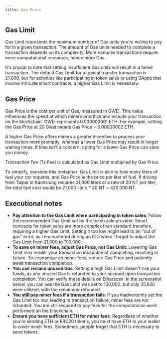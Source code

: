 ```yaml
---
title: Gas Price
---
```


## Gas Limit

Gas Limit represents the maximum number of Gas units you're willing to pay for in a given transaction. The amount of Gas units needed to complete a transaction depends on its complexity. More complex transactions require more computational resources, hence more Gas.

It's crucial to note that setting insufficient Gas units will result in a failed transaction. The default Gas Limit for a typical transfer transaction is 21,000, but for activities like participating in token sales or using DApps that involve intricate smart contracts, a higher Gas Limit is necessary.

## Gas Price

Gas Price is the cost per unit of Gas, measured in GWEI. This value influences the speed at which miners prioritize and include your transaction on the blockchain. GWEI represents 0.000000001 ETH. For example, setting the Gas Price at 20 Gwei means Gas Price = 0.00000002 ETH.

A higher Gas Price offers miners a greater incentive to process your transaction more promptly, whereas a lower Gas Price may result in longer waiting times. If time isn't a concern, opting for a lower Gas Price can save you money.

Transaction Fee (Tx Fee) is calculated as Gas Limit multiplied by Gas Price.

To simplify, consider this metaphor: Gas Limit is akin to how many liters of fuel your car requires, and Gas Price is the price per liter of fuel. If driving from Taipei to Kaohsiung requires 21,000 liters at a rate of 20 NT per liter, the total fuel cost would be 21,000 liters * 20 NT = 420,000 NT.

## Executional notes

- **Pay attention to the Gas Limit when participating in token sales**: Follow the recommended Gas Limit set by the token sale provider. Smart contracts for token sales are more complex than standard transfers, requiring a higher Gas Limit. Setting it too low might lead to an "out of gas" error, as I encountered during an ICO when I forgot to adjust the Gas Limit from 21,000 to 100,000.
- **To save on miner fees, adjust Gas Price, not Gas Limit**: Lowering Gas Limit may render your transaction incapable of completing, resulting in failure. To economize on miner fees, reduce Gas Price and patiently await transaction completion.
- **You can reclaim unused Gas**: Setting a high Gas Limit doesn't risk your funds, as any unused Gas is refunded to your account upon transaction completion. You can verify these details on Etherscan. In the screenshot below, you can see the Gas Limit was set to 100,000, but only 35,826 were utilized, with the remainder refunded.
- **You still pay miner fees if a transaction fails**: If you inadvertently set the Gas Limit too low, leading to transaction failure, miner fees are not refunded. You are still required to pay fees for the computational work performed on the blockchain.
- **Ensure you have sufficient ETH for miner fees**: Regardless of whether you're sending ETH or ERC20 tokens, you must have ETH in your wallet to cover miner fees. Sometimes, people forget that ETH is necessary to send tokens.